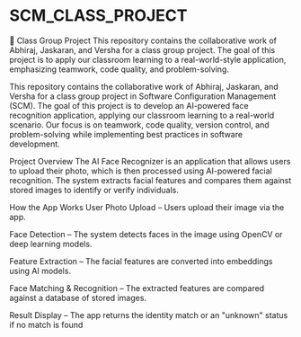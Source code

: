 
# SCM_CLASS_PROJECT
📌 Class Group Project This repository contains the collaborative work of Abhiraj, Jaskaran, and Versha for a class group project. The goal of this project is to apply our classroom learning to a real-world-style application, emphasizing teamwork, code quality, and problem-solving. 


This repository contains the collaborative work of Abhiraj, Jaskaran, and Versha for a class group project in Software Configuration Management (SCM). The goal of this project is to develop an AI-powered face recognition application, applying our classroom learning to a real-world scenario. Our focus is on teamwork, code quality, version control, and problem-solving while implementing best practices in software development.

Project Overview
The AI Face Recognizer is an application that allows users to upload their photo, which is then processed using AI-powered facial recognition. The system extracts facial features and compares them against stored images to identify or verify individuals.

How the App Works
User Photo Upload – Users upload their image via the app.

Face Detection – The system detects faces in the image using OpenCV or deep learning models.

Feature Extraction – The facial features are converted into embeddings using AI models.

Face Matching & Recognition – The extracted features are compared against a database of stored images.

Result Display – The app returns the identity match or an "unknown" status if no match is found

